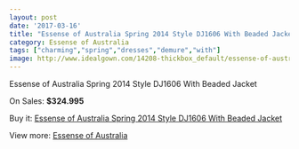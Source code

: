 ```yaml
---
layout: post
date: '2017-03-16'
title: "Essense of Australia Spring 2014 Style DJ1606 With Beaded Jacket"
category: Essense of Australia
tags: ["charming","spring","dresses","demure","with"]
image: http://www.idealgown.com/14208-thickbox_default/essense-of-australia-spring-2014-style-dj1606-with-beaded-jacket.jpg
---
```

Essense of Australia Spring 2014 Style DJ1606 With Beaded Jacket

On Sales: **$324.995**
<a href="https://www.idealgown.com/en/essense-of-australia/5719-essense-of-australia-spring-2014-style-dj1606-with-beaded-jacket.html"><amp-img layout="responsive" width="600" height="600" src="//www.idealgown.com/14208-thickbox_default/essense-of-australia-spring-2014-style-dj1606-with-beaded-jacket.jpg" alt="Essense of Australia Spring 2014 Style DJ1606 With Beaded Jacket 0" /></a>
<a href="https://www.idealgown.com/en/essense-of-australia/5719-essense-of-australia-spring-2014-style-dj1606-with-beaded-jacket.html"><amp-img layout="responsive" width="600" height="600" src="//www.idealgown.com/14212-thickbox_default/essense-of-australia-spring-2014-style-dj1606-with-beaded-jacket.jpg" alt="Essense of Australia Spring 2014 Style DJ1606 With Beaded Jacket 1" /></a>
<a href="https://www.idealgown.com/en/essense-of-australia/5719-essense-of-australia-spring-2014-style-dj1606-with-beaded-jacket.html"><amp-img layout="responsive" width="600" height="600" src="//www.idealgown.com/14211-thickbox_default/essense-of-australia-spring-2014-style-dj1606-with-beaded-jacket.jpg" alt="Essense of Australia Spring 2014 Style DJ1606 With Beaded Jacket 2" /></a>
<a href="https://www.idealgown.com/en/essense-of-australia/5719-essense-of-australia-spring-2014-style-dj1606-with-beaded-jacket.html"><amp-img layout="responsive" width="600" height="600" src="//www.idealgown.com/14210-thickbox_default/essense-of-australia-spring-2014-style-dj1606-with-beaded-jacket.jpg" alt="Essense of Australia Spring 2014 Style DJ1606 With Beaded Jacket 3" /></a>
<a href="https://www.idealgown.com/en/essense-of-australia/5719-essense-of-australia-spring-2014-style-dj1606-with-beaded-jacket.html"><amp-img layout="responsive" width="600" height="600" src="//www.idealgown.com/14209-thickbox_default/essense-of-australia-spring-2014-style-dj1606-with-beaded-jacket.jpg" alt="Essense of Australia Spring 2014 Style DJ1606 With Beaded Jacket 4" /></a>

Buy it: [Essense of Australia Spring 2014 Style DJ1606 With Beaded Jacket](https://www.idealgown.com/en/essense-of-australia/5719-essense-of-australia-spring-2014-style-dj1606-with-beaded-jacket.html "Essense of Australia Spring 2014 Style DJ1606 With Beaded Jacket")

View more: [Essense of Australia](https://www.idealgown.com/en/86-essense-of-australia "Essense of Australia")